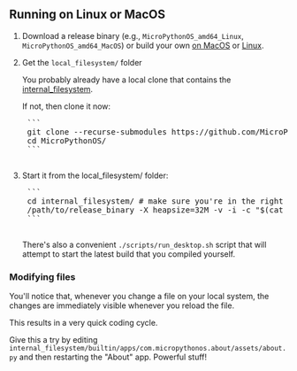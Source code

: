 ## Running on Linux or MacOS

1. Download a release binary (e.g., `MicroPythonOS_amd64_Linux`, `MicroPythonOS_amd64_MacOS`) or build your own [on MacOS](../os-development/macos.md) or [Linux](../os-development/linux.md).

2. Get the `local_filesystem/` folder

    You probably already have a local clone that contains the [internal_filesystem](https://github.com/MicroPythonOS/MicroPythonOS/tree/main/internal_filesystem).

    If not, then clone it now:

    <pre>
    ```
    git clone --recurse-submodules https://github.com/MicroPythonOS/MicroPythonOS.git
    cd MicroPythonOS/
    ```
    </pre>

3. Start it from the local_filesystem/ folder:

    <pre>
    ```
    cd internal_filesystem/ # make sure you're in the right place to find the filesystem
    /path/to/release_binary -X heapsize=32M -v -i -c "$(cat boot_unix.py main.py)"
    ```
    </pre>

    There's also a convenient `./scripts/run_desktop.sh` script that will attempt to start the latest build that you compiled yourself.

### Modifying files

You'll notice that, whenever you change a file on your local system, the changes are immediately visible whenever you reload the file.

This results in a very quick coding cycle.

Give this a try by editing `internal_filesystem/builtin/apps/com.micropythonos.about/assets/about.py` and then restarting the "About" app. Powerful stuff!
